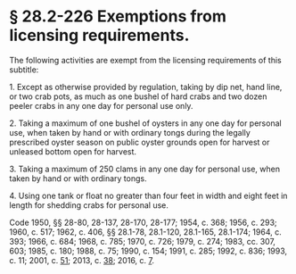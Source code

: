 # § 28.2-226 Exemptions from licensing requirements.

<p>The following activities are exempt from the licensing requirements of this subtitle:</p><p>1. Except as otherwise provided by regulation, taking by dip net, hand line, or two crab pots, as much as one bushel of hard crabs and two dozen peeler crabs in any one day for personal use only.</p><p>2. Taking a maximum of one bushel of oysters in any one day for personal use, when taken by hand or with ordinary tongs during the legally prescribed oyster season on public oyster grounds open for harvest or unleased bottom open for harvest.</p><p>3. Taking a maximum of 250 clams in any one day for personal use, when taken by hand or with ordinary tongs.</p><p>4. Using one tank or float no greater than four feet in width and eight feet in length for shedding crabs for personal use.</p><p>Code 1950, §§ 28-80, 28-137, 28-170, 28-177; 1954, c. 368; 1956, c. 293; 1960, c. 517; 1962, c. 406, §§ 28.1-78, 28.1-120, 28.1-165, 28.1-174; 1964, c. 393; 1966, c. 684; 1968, c. 785; 1970, c. 726; 1979, c. 274; 1983, cc. 307, 603; 1985, c. 180; 1988, c. 75; 1990, c. 154; 1991, c. 285; 1992, c. 836; 1993, c. 11; 2001, c. <a href='http://lis.virginia.gov/cgi-bin/legp604.exe?011+ful+CHAP0051'>51</a>; 2013, c. <a href='http://lis.virginia.gov/cgi-bin/legp604.exe?131+ful+CHAP0038'>38</a>; 2016, c. <a href='http://lis.virginia.gov/cgi-bin/legp604.exe?161+ful+CHAP0007'>7</a>.</p>